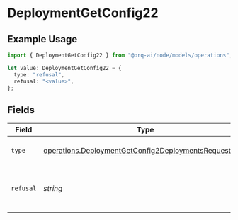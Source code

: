 # DeploymentGetConfig22

## Example Usage

```typescript
import { DeploymentGetConfig22 } from "@orq-ai/node/models/operations";

let value: DeploymentGetConfig22 = {
  type: "refusal",
  refusal: "<value>",
};
```

## Fields

| Field                                                                                                                          | Type                                                                                                                           | Required                                                                                                                       | Description                                                                                                                    |
| ------------------------------------------------------------------------------------------------------------------------------ | ------------------------------------------------------------------------------------------------------------------------------ | ------------------------------------------------------------------------------------------------------------------------------ | ------------------------------------------------------------------------------------------------------------------------------ |
| `type`                                                                                                                         | [operations.DeploymentGetConfig2DeploymentsRequestType](../../models/operations/deploymentgetconfig2deploymentsrequesttype.md) | :heavy_check_mark:                                                                                                             | The type of the content part.                                                                                                  |
| `refusal`                                                                                                                      | *string*                                                                                                                       | :heavy_check_mark:                                                                                                             | The refusal message generated by the model.                                                                                    |